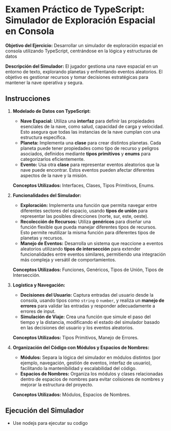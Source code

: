 # Examen Práctico de TypeScript: Simulador de Exploración Espacial en Consola

**Objetivo del Ejercicio:**
Desarrollar un simulador de exploración espacial en consola utilizando TypeScript, centrándose en la lógica y estructuras de datos

**Descripción del Simulador:**
El jugador gestiona una nave espacial en un entorno de texto, explorando planetas y enfrentando eventos aleatorios. El objetivo es gestionar recursos y tomar decisiones estratégicas para mantener la nave operativa y segura.

## Instrucciones

1. **Modelado de Datos con TypeScript:**
   - **Nave Espacial:** Utiliza una **interfaz** para definir las propiedades esenciales de la nave, como salud, capacidad de carga y velocidad. Esto asegura que todas las instancias de la nave cumplan con una estructura específica.
   - **Planeta:** Implementa una **clase** para crear distintos planetas. Cada planeta puede tener propiedades como tipo de recurso y peligros asociados, definidos mediante **tipos primitivos** y **enums** para categorizarlos eficientemente.
   - **Evento:** Usa otra **clase** para representar eventos aleatorios que la nave puede encontrar. Estos eventos pueden afectar diferentes aspectos de la nave y la misión.

   **Conceptos Utilizados:** Interfaces, Clases, Tipos Primitivos, Enums.

2. **Funcionalidades del Simulador:**
   - **Exploración:** Implementa una función que permita navegar entre diferentes sectores del espacio, usando **tipos de unión** para representar las posibles direcciones (norte, sur, este, oeste).
   - **Recolección de Recursos:** Utiliza **genéricos** para diseñar una función flexible que pueda manejar diferentes tipos de recursos. Esto permite reutilizar la misma función para diferentes tipos de planetas y recursos.
   - **Manejo de Eventos:** Desarrolla un sistema que reaccione a eventos aleatorios utilizando **tipos de intersección** para extender funcionalidades entre eventos similares, permitiendo una integración más compleja y versátil de comportamientos.

   **Conceptos Utilizados:** Funciones, Genéricos, Tipos de Unión, Tipos de Intersección.

3. **Logística y Navegación:**
   - **Decisiones del Usuario:** Captura entradas del usuario desde la consola, usando tipos como `string` o `number`, y realiza un **manejo de errores** para validar las entradas y responder adecuadamente a errores de input.
   - **Simulación de Viaje:** Crea una función que simule el paso del tiempo y la distancia, modificando el estado del simulador basado en las decisiones del usuario y los eventos aleatorios.

   **Conceptos Utilizados:** Tipos Primitivos, Manejo de Errores.

4. **Organización del Código con Módulos y Espacios de Nombres:**
   - **Módulos:** Separa la lógica del simulador en módulos distintos (por ejemplo, navegación, gestión de eventos, interfaz de usuario), facilitando la mantenibilidad y escalabilidad del código.
   - **Espacios de Nombres:** Organiza los módulos y clases relacionadas dentro de espacios de nombres para evitar colisiones de nombres y mejorar la estructura del proyecto.

   **Conceptos Utilizados:** Módulos, Espacios de Nombres.

## Ejecución del Simulador

- Use nodejs para ejecutar su codigo
  